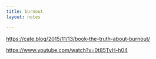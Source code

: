 ```yaml
---
title: burnout
layout: notes

---
```


https://cate.blog/2015/11/13/book-the-truth-about-burnout/

https://www.youtube.com/watch?v=0t85TyH-h04
